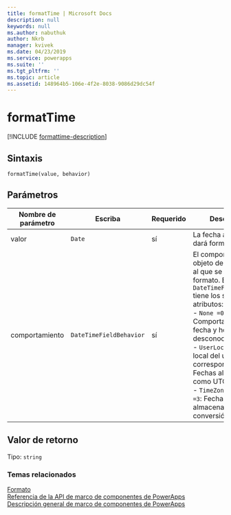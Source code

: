 ```yaml
---
title: formatTime | Microsoft Docs
description: null
keywords: null
ms.author: nabuthuk
author: Nkrb
manager: kvivek
ms.date: 04/23/2019
ms.service: powerapps
ms.suite: ''
ms.tgt_pltfrm: ''
ms.topic: article
ms.assetid: 148964b5-106e-4f2e-8038-9086d29dc54f
---
```


# <a name="formattime"></a>formatTime

[!INCLUDE [formattime-description](includes/formattime-description.md)]

## <a name="syntax"></a>Sintaxis

`formatTime(value, behavior)`

## <a name="parameters"></a>Parámetros

| Nombre de parámetro|Escriba|Requerido|Descripción|
| ------------- |----|--------|-----------|
|valor|`Date`|sí|La fecha a la que se dará formato.|
|comportamiento|`DateTimeFieldBehavior`|sí|El comportamiento de objeto de fecha y hora al que se dará formato. El `DateTimeFieldBehavior` tiene los siguientes atributos:<br/>- `None =0`: Comportamiento de fecha y hora desconocido <br/>- `UserLocal =1`: Hora local del usuario correspondiente. Fechas almacenadas como UTC<br/>- `TimeZoneIndependent =3`: Fechas y horas almacenadas sin conversión a UTC|

## <a name="return-value"></a>Valor de retorno

Tipo: `string`


### <a name="related-topics"></a>Temas relacionados

[Formato](../formatting.md)<br/>
[Referencia de la API de marco de componentes de PowerApps](../../reference/index.md)<br/>
[Descripción general de marco de componentes de PowerApps](../../overview.md)